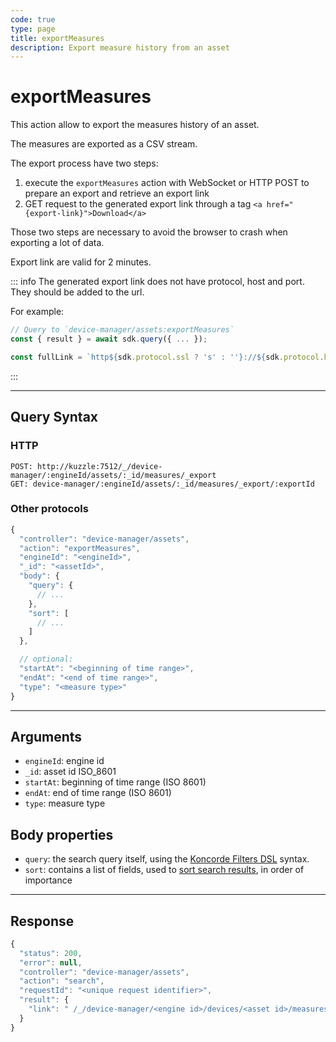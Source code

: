 ```yaml
---
code: true
type: page
title: exportMeasures
description: Export measure history from an asset
---
```


# exportMeasures

This action allow to export the measures history of an asset.

The measures are exported as a CSV stream.

The export process have two steps:

1. execute the `exportMeasures` action with WebSocket or HTTP POST to prepare an export and retrieve an export link
2. GET request to the generated export link through a tag `<a href="{export-link}">Download</a>`

Those two steps are necessary to avoid the browser to crash when exporting a lot of data.

Export link are valid for 2 minutes.

::: info
The generated export link does not have protocol, host and port. They should be added to the url.

For example:

```js
// Query to `device-manager/assets:exportMeasures`
const { result } = await sdk.query({ ... });

const fullLink = `http${sdk.protocol.ssl ? 's' : ''}://${sdk.protocol.host}:${sdk.protocol.port}${result.link}`;
```

:::

---

## Query Syntax

### HTTP

```http
POST: http://kuzzle:7512/_/device-manager/:engineId/assets/:_id/measures/_export
GET: device-manager/:engineId/assets/:_id/measures/_export/:exportId
```

### Other protocols

```js
{
  "controller": "device-manager/assets",
  "action": "exportMeasures",
  "engineId": "<engineId>",
  "_id": "<assetId>",
  "body": {
    "query": {
      // ...
    },
    "sort": [
      // ...
    ]
  },

  // optional:
  "startAt": "<beginning of time range>",
  "endAt": "<end of time range>",
  "type": "<measure type>"
}
```

---

## Arguments

- `engineId`: engine id
- `_id`: asset id
  ISO_8601
- `startAt`: beginning of time range (ISO 8601)
- `endAt`: end of time range (ISO 8601)
- `type`: measure type

## Body properties

- `query`: the search query itself, using the [Koncorde Filters DSL](/core/2/api/koncorde-filters-syntax) syntax.
- `sort`: contains a list of fields, used to [sort search results](https://www.elastic.co/guide/en/elasticsearch/reference/7.4/search-request-sort.html), in order of importance

---

## Response

```js
{
  "status": 200,
  "error": null,
  "controller": "device-manager/assets",
  "action": "search",
  "requestId": "<unique request identifier>",
  "result": {
    "link": " /_/device-manager/<engine id>/devices/<asset id>/measures/_export/<export id>?jwt=<token>"
  }
}
```
